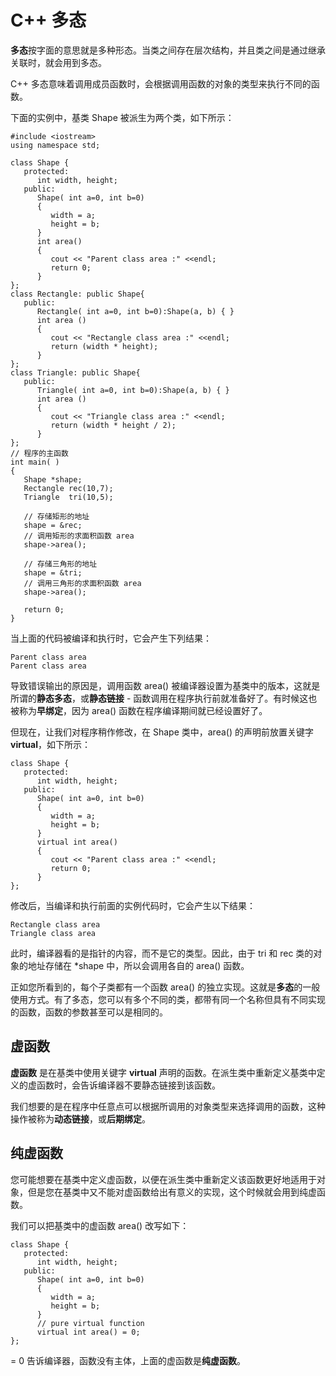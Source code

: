 # C++ 多态

**多态**按字面的意思就是多种形态。当类之间存在层次结构，并且类之间是通过继承关联时，就会用到多态。

C++ 多态意味着调用成员函数时，会根据调用函数的对象的类型来执行不同的函数。

下面的实例中，基类 Shape 被派生为两个类，如下所示：

```
#include <iostream> 
using namespace std;

class Shape {
   protected:
      int width, height;
   public:
      Shape( int a=0, int b=0)
      {
         width = a;
         height = b;
      }
      int area()
      {
         cout << "Parent class area :" <<endl;
         return 0;
      }
};
class Rectangle: public Shape{
   public:
      Rectangle( int a=0, int b=0):Shape(a, b) { }
      int area ()
      { 
         cout << "Rectangle class area :" <<endl;
         return (width * height); 
      }
};
class Triangle: public Shape{
   public:
      Triangle( int a=0, int b=0):Shape(a, b) { }
      int area ()
      { 
         cout << "Triangle class area :" <<endl;
         return (width * height / 2); 
      }
};
// 程序的主函数
int main( )
{
   Shape *shape;
   Rectangle rec(10,7);
   Triangle  tri(10,5);

   // 存储矩形的地址
   shape = &rec;
   // 调用矩形的求面积函数 area
   shape->area();

   // 存储三角形的地址
   shape = &tri;
   // 调用三角形的求面积函数 area
   shape->area();

   return 0;
}

```

当上面的代码被编译和执行时，它会产生下列结果：

```
Parent class area
Parent class area

```

导致错误输出的原因是，调用函数 area() 被编译器设置为基类中的版本，这就是所谓的**静态多态**，或**静态链接** - 函数调用在程序执行前就准备好了。有时候这也被称为**早绑定**，因为 area() 函数在程序编译期间就已经设置好了。

但现在，让我们对程序稍作修改，在 Shape 类中，area() 的声明前放置关键字 **virtual**，如下所示：

```
class Shape {
   protected:
      int width, height;
   public:
      Shape( int a=0, int b=0)
      {
         width = a;
         height = b;
      }
      virtual int area()
      {
         cout << "Parent class area :" <<endl;
         return 0;
      }
};

```

修改后，当编译和执行前面的实例代码时，它会产生以下结果：

```
Rectangle class area
Triangle class area

```

此时，编译器看的是指针的内容，而不是它的类型。因此，由于 tri 和 rec 类的对象的地址存储在 *shape 中，所以会调用各自的 area() 函数。

正如您所看到的，每个子类都有一个函数 area() 的独立实现。这就是**多态**的一般使用方式。有了多态，您可以有多个不同的类，都带有同一个名称但具有不同实现的函数，函数的参数甚至可以是相同的。

## 虚函数

**虚函数** 是在基类中使用关键字 **virtual** 声明的函数。在派生类中重新定义基类中定义的虚函数时，会告诉编译器不要静态链接到该函数。

我们想要的是在程序中任意点可以根据所调用的对象类型来选择调用的函数，这种操作被称为**动态链接**，或**后期绑定**。

## 纯虚函数

您可能想要在基类中定义虚函数，以便在派生类中重新定义该函数更好地适用于对象，但是您在基类中又不能对虚函数给出有意义的实现，这个时候就会用到纯虚函数。

我们可以把基类中的虚函数 area() 改写如下：

```
class Shape {
   protected:
      int width, height;
   public:
      Shape( int a=0, int b=0)
      {
         width = a;
         height = b;
      }
      // pure virtual function
      virtual int area() = 0;
};

```

= 0 告诉编译器，函数没有主体，上面的虚函数是**纯虚函数**。

